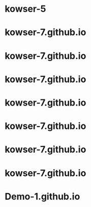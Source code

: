 # kowser-5
# kowser-7.github.io
# kowser-7.github.io
# kowser-7.github.io
# kowser-7.github.io
# kowser-7.github.io
# kowser-7.github.io
# kowser-7.github.io
# Demo-1.github.io
